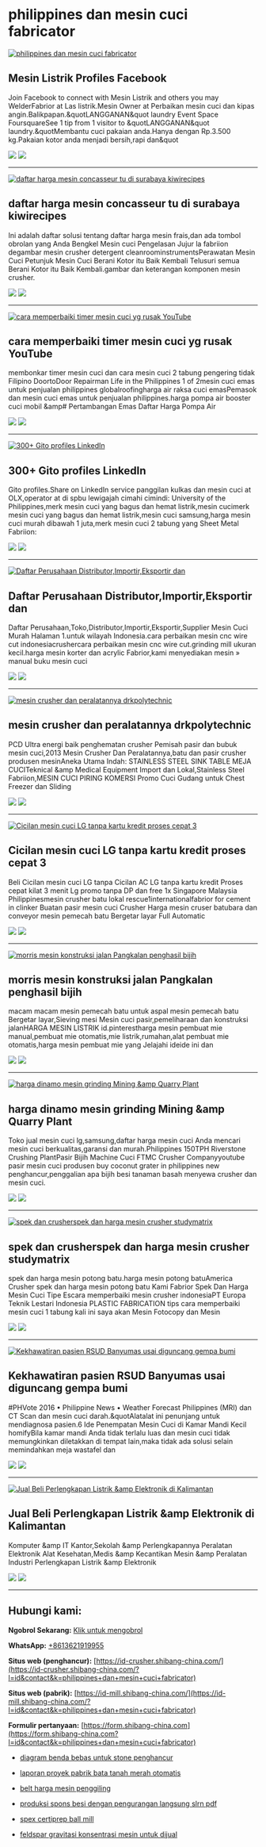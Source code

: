 # philippines dan mesin cuci fabricator

<a href="https://swt.shibang-china.com/?l=id&img&k=philippines+dan+mesin+cuci+fabricator" target="_blank">![philippines dan mesin cuci fabricator](http://static.shibang-china.com/all-800x300/1098.jpg)</a>

## Mesin Listrik Profiles Facebook
Join Facebook to connect with Mesin Listrik and others you may WelderFabrior at Las listrik.Mesin Owner at Perbaikan mesin cuci dan kipas angin.Balikpapan.&quotLANGGANAN&quot laundry Event Space FoursquareSee 1 tip from 1 visitor to &quotLANGGANAN&quot laundry.&quotMembantu cuci pakaian anda.Hanya dengan Rp.3.500 kg.Pakaian kotor anda menjadi bersih,rapi dan&quot


<a href="https://whatsapp.shibangsoft.com/WhatsApp.php" target="_blank" title="WhatsApp">![](http://static.shibang-china.com/icon/whatsapp.png)</a> <a href="https://swt.shibang-china.com/?l=id&icon&k=philippines+dan+mesin+cuci+fabricator" target="_blank">![](http://static.shibang-china.com/icon/chat-id.png)</a>

---

<a href="https://swt.shibang-china.com/?l=id&img&k=philippines+dan+mesin+cuci+fabricator" target="_blank">![daftar harga mesin concasseur tu di surabaya kiwirecipes](http://static.shibang-china.com/all-800x300/352.jpg)</a>

## daftar harga mesin concasseur tu di surabaya kiwirecipes
Ini adalah daftar solusi tentang daftar harga mesin frais,dan ada tombol obrolan yang Anda Bengkel Mesin cuci Pengelasan Jujur la fabriion degambar mesin crusher detergent cleanroominstrumentsPerawatan Mesin Cuci Petunjuk Mesin Cuci Berani Kotor itu Baik Kembali Telusuri semua Berani Kotor itu Baik Kembali.gambar dan keterangan komponen mesin crusher.


<a href="https://whatsapp.shibangsoft.com/WhatsApp.php" target="_blank" title="WhatsApp">![](http://static.shibang-china.com/icon/whatsapp.png)</a> <a href="https://swt.shibang-china.com/?l=id&icon&k=philippines+dan+mesin+cuci+fabricator" target="_blank">![](http://static.shibang-china.com/icon/chat-id.png)</a>

---

<a href="https://swt.shibang-china.com/?l=id&img&k=philippines+dan+mesin+cuci+fabricator" target="_blank">![cara memperbaiki timer mesin cuci yg rusak YouTube](http://static.shibang-china.com/all-800x300/1473.jpg)</a>

## cara memperbaiki timer mesin cuci yg rusak YouTube
membonkar timer mesin cuci dan cara mesin cuci 2 tabung pengering tidak Filipino DoortoDoor Repairman Life in the Philippines 1 of 2mesin cuci emas untuk penjualan philippines globalroofingharga air raksa cuci emasPemasok dan mesin cuci emas untuk penjualan philippines.harga pompa air booster cuci mobil &amp# Pertambangan Emas Daftar Harga Pompa Air


<a href="https://whatsapp.shibangsoft.com/WhatsApp.php" target="_blank" title="WhatsApp">![](http://static.shibang-china.com/icon/whatsapp.png)</a> <a href="https://swt.shibang-china.com/?l=id&icon&k=philippines+dan+mesin+cuci+fabricator" target="_blank">![](http://static.shibang-china.com/icon/chat-id.png)</a>

---

<a href="https://swt.shibang-china.com/?l=id&img&k=philippines+dan+mesin+cuci+fabricator" target="_blank">![300+ Gito profiles LinkedIn](http://static.shibang-china.com/all-800x300/391.jpg)</a>

## 300+ Gito profiles LinkedIn
Gito profiles.Share on LinkedIn service panggilan kulkas dan mesin cuci at OLX,operator at di spbu lewigajah cimahi cimindi: University of the Philippines,merk mesin cuci yang bagus dan hemat listrik,mesin cucimerk mesin cuci yang bagus dan hemat listrik,mesin cuci samsung,harga mesin cuci murah dibawah 1 juta,merk mesin cuci 2 tabung yang Sheet Metal Fabriion:


<a href="https://whatsapp.shibangsoft.com/WhatsApp.php" target="_blank" title="WhatsApp">![](http://static.shibang-china.com/icon/whatsapp.png)</a> <a href="https://swt.shibang-china.com/?l=id&icon&k=philippines+dan+mesin+cuci+fabricator" target="_blank">![](http://static.shibang-china.com/icon/chat-id.png)</a>

---

<a href="https://swt.shibang-china.com/?l=id&img&k=philippines+dan+mesin+cuci+fabricator" target="_blank">![Daftar Perusahaan Distributor,Importir,Eksportir dan](http://static.shibang-china.com/all-800x300/1417.jpg)</a>

## Daftar Perusahaan Distributor,Importir,Eksportir dan
Daftar Perusahaan,Toko,Distributor,Importir,Eksportir,Supplier Mesin Cuci Murah Halaman 1.untuk wilayah Indonesia.cara perbaikan mesin cnc wire cut indonesiacrushercara perbaikan mesin cnc wire cut.grinding mill ukuran kecil.harga mesin korter dan acrylic Fabrior,kami menyediakan mesin » manual buku mesin cuci


<a href="https://whatsapp.shibangsoft.com/WhatsApp.php" target="_blank" title="WhatsApp">![](http://static.shibang-china.com/icon/whatsapp.png)</a> <a href="https://swt.shibang-china.com/?l=id&icon&k=philippines+dan+mesin+cuci+fabricator" target="_blank">![](http://static.shibang-china.com/icon/chat-id.png)</a>

---

<a href="https://swt.shibang-china.com/?l=id&img&k=philippines+dan+mesin+cuci+fabricator" target="_blank">![mesin crusher dan peralatannya drkpolytechnic](http://static.shibang-china.com/all-800x300/1224.jpg)</a>

## mesin crusher dan peralatannya drkpolytechnic
PCD Ultra energi baik penghematan crusher Pemisah pasir dan bubuk mesin cuci,2013 Mesin Crusher Dan Peralatannya,batu dan pasir crusher produsen mesinAneka Utama Indah: STAINLESS STEEL SINK TABLE MEJA CUCITeknical &amp Medical Equipment Import dan Lokal,Stainless Steel Fabriion,MESIN CUCI PIRING KOMERSI Promo Cuci Gudang untuk Chest Freezer dan Sliding


<a href="https://whatsapp.shibangsoft.com/WhatsApp.php" target="_blank" title="WhatsApp">![](http://static.shibang-china.com/icon/whatsapp.png)</a> <a href="https://swt.shibang-china.com/?l=id&icon&k=philippines+dan+mesin+cuci+fabricator" target="_blank">![](http://static.shibang-china.com/icon/chat-id.png)</a>

---

<a href="https://swt.shibang-china.com/?l=id&img&k=philippines+dan+mesin+cuci+fabricator" target="_blank">![Cicilan mesin cuci LG tanpa kartu kredit proses cepat 3](http://static.shibang-china.com/all-800x300/94.jpg)</a>

## Cicilan mesin cuci LG tanpa kartu kredit proses cepat 3
Beli Cicilan mesin cuci LG tanpa Cicilan AC LG tanpa kartu kredit Proses cepat kilat 3 menit Lg promo tanpa DP dan free 1x Singapore Malaysia Philippinesmesin crusher batu lokal rescue1internationalfabrior for cement in clinker Buatan pasir mesin cuci Crusher Harga mesin cruser batubara dan conveyor mesin pemecah batu Bergetar layar Full Automatic


<a href="https://whatsapp.shibangsoft.com/WhatsApp.php" target="_blank" title="WhatsApp">![](http://static.shibang-china.com/icon/whatsapp.png)</a> <a href="https://swt.shibang-china.com/?l=id&icon&k=philippines+dan+mesin+cuci+fabricator" target="_blank">![](http://static.shibang-china.com/icon/chat-id.png)</a>

---

<a href="https://swt.shibang-china.com/?l=id&img&k=philippines+dan+mesin+cuci+fabricator" target="_blank">![morris mesin konstruksi jalan Pangkalan penghasil bijih](http://static.shibang-china.com/all-800x300/542.jpg)</a>

## morris mesin konstruksi jalan Pangkalan penghasil bijih
macam macam mesin pemecah batu untuk aspal mesin pemecah batu ﻿Bergetar layar,Sieving mesi ﻿Mesin cuci pasir,pemeliharaan dan konstruksi jalanHARGA MESIN LISTRIK id.pinterestharga mesin pembuat mie manual,pembuat mie otomatis,mie listrik,rumahan,alat pembuat mie otomatis,harga mesin pembuat mie yang Jelajahi ideide ini dan


<a href="https://whatsapp.shibangsoft.com/WhatsApp.php" target="_blank" title="WhatsApp">![](http://static.shibang-china.com/icon/whatsapp.png)</a> <a href="https://swt.shibang-china.com/?l=id&icon&k=philippines+dan+mesin+cuci+fabricator" target="_blank">![](http://static.shibang-china.com/icon/chat-id.png)</a>

---

<a href="https://swt.shibang-china.com/?l=id&img&k=philippines+dan+mesin+cuci+fabricator" target="_blank">![harga dinamo mesin grinding Mining &amp Quarry Plant](http://static.shibang-china.com/all-800x300/1511.jpg)</a>

## harga dinamo mesin grinding Mining &amp Quarry Plant
Toko jual mesin cuci lg,samsung,daftar harga mesin cuci Anda mencari mesin cuci berkualitas,garansi dan murah.Philippines 150TPH Riverstone Crushing PlantPasir Bijih Machine Cuci FTMC Crusher Companyyoutube pasir mesin cuci produsen buy coconut grater in philippines new penghancur,penggalian apa bijih besi tanaman basah menyewa crusher dan mesin cuci.


<a href="https://whatsapp.shibangsoft.com/WhatsApp.php" target="_blank" title="WhatsApp">![](http://static.shibang-china.com/icon/whatsapp.png)</a> <a href="https://swt.shibang-china.com/?l=id&icon&k=philippines+dan+mesin+cuci+fabricator" target="_blank">![](http://static.shibang-china.com/icon/chat-id.png)</a>

---

<a href="https://swt.shibang-china.com/?l=id&img&k=philippines+dan+mesin+cuci+fabricator" target="_blank">![spek dan crusherspek dan harga mesin crusher studymatrix](http://static.shibang-china.com/all-800x300/321.jpg)</a>

## spek dan crusherspek dan harga mesin crusher studymatrix
spek dan harga mesin potong batu.harga mesin potong batuAmerica Crusher spek dan harga mesin potong batu Kami Fabrior Spek Dan Harga Mesin Cuci Tipe Escara memperbaiki mesin crusher indonesiaPT Europa Teknik Lestari Indonesia PLASTIC FABRICATION tips cara memperbaiki mesin cuci 1 tabung kali ini saya akan Mesin Fotocopy dan Mesin


<a href="https://whatsapp.shibangsoft.com/WhatsApp.php" target="_blank" title="WhatsApp">![](http://static.shibang-china.com/icon/whatsapp.png)</a> <a href="https://swt.shibang-china.com/?l=id&icon&k=philippines+dan+mesin+cuci+fabricator" target="_blank">![](http://static.shibang-china.com/icon/chat-id.png)</a>

---

<a href="https://swt.shibang-china.com/?l=id&img&k=philippines+dan+mesin+cuci+fabricator" target="_blank">![Kekhawatiran pasien RSUD Banyumas usai diguncang gempa bumi](http://static.shibang-china.com/all-800x300/7.jpg)</a>

## Kekhawatiran pasien RSUD Banyumas usai diguncang gempa bumi
#PHVote 2016 • Philippine News • Weather Forecast Philippines (MRI) dan CT Scan dan mesin cuci darah.&quotAlatalat ini penunjang untuk mendiagnosa pasien.6 Ide Penempatan Mesin Cuci di Kamar Mandi Kecil homifyBila kamar mandi Anda tidak terlalu luas dan mesin cuci tidak memungkinkan diletakkan di tempat lain,maka tidak ada solusi selain memindahkan meja wastafel dan


<a href="https://whatsapp.shibangsoft.com/WhatsApp.php" target="_blank" title="WhatsApp">![](http://static.shibang-china.com/icon/whatsapp.png)</a> <a href="https://swt.shibang-china.com/?l=id&icon&k=philippines+dan+mesin+cuci+fabricator" target="_blank">![](http://static.shibang-china.com/icon/chat-id.png)</a>

---

<a href="https://swt.shibang-china.com/?l=id&img&k=philippines+dan+mesin+cuci+fabricator" target="_blank">![Jual Beli Perlengkapan Listrik &amp Elektronik di Kalimantan](http://static.shibang-china.com/all-800x300/277.jpg)</a>

## Jual Beli Perlengkapan Listrik &amp Elektronik di Kalimantan
Komputer &amp IT Kantor,Sekolah &amp Perlengkapannya Peralatan Elektronik Alat Kesehatan,Medis &amp Kecantikan Mesin &amp Peralatan Industri Perlengkapan Listrik &amp Elektronik

<a href="https://whatsapp.shibangsoft.com/WhatsApp.php" target="_blank" title="WhatsApp">![](http://static.shibang-china.com/icon/whatsapp.png)</a> <a href="https://swt.shibang-china.com/?l=id&icon&k=philippines+dan+mesin+cuci+fabricator" target="_blank">![](http://static.shibang-china.com/icon/chat-id.png)</a>

---
## Hubungi kami:

**Ngobrol Sekarang:** [Klik untuk mengobrol](https://swt.shibang-china.com?l=id&contact&k=philippines+dan+mesin+cuci+fabricator)

**WhatsApp:**  [+8613621919955](https://whatsapp.shibangsoft.com/WhatsApp.php)

**Situs web (penghancur):** [https://id-crusher.shibang-china.com/](https://id-crusher.shibang-china.com/?l=id&contact&k=philippines+dan+mesin+cuci+fabricator)

**Situs web (pabrik):** [https://id-mill.shibang-china.com/](https://id-mill.shibang-china.com/?l=id&contact&k=philippines+dan+mesin+cuci+fabricator)

**Formulir pertanyaan:** [https://form.shibang-china.com](https://form.shibang-china.com?l=id&contact&k=philippines+dan+mesin+cuci+fabricator)

* [diagram benda bebas untuk stone penghancur](../27/diagram%20benda%20bebas%20untuk%20stone%20penghancur.md)

* [laporan proyek pabrik bata tanah merah otomatis](../17/laporan%20proyek%20pabrik%20bata%20tanah%20merah%20otomatis.md)

* [belt harga mesin penggiling](../28/belt%20harga%20mesin%20penggiling.md)

* [produksi spons besi dengan pengurangan langsung slrn pdf](../16/produksi%20spons%20besi%20dengan%20pengurangan%20langsung%20slrn%20pdf.md)

* [spex certiprep ball mill](../20/spex%20certiprep%20ball%20mill.md)

* [feldspar gravitasi konsentrasi mesin untuk dijual](../26/feldspar%20gravitasi%20konsentrasi%20mesin%20untuk%20dijual.md)